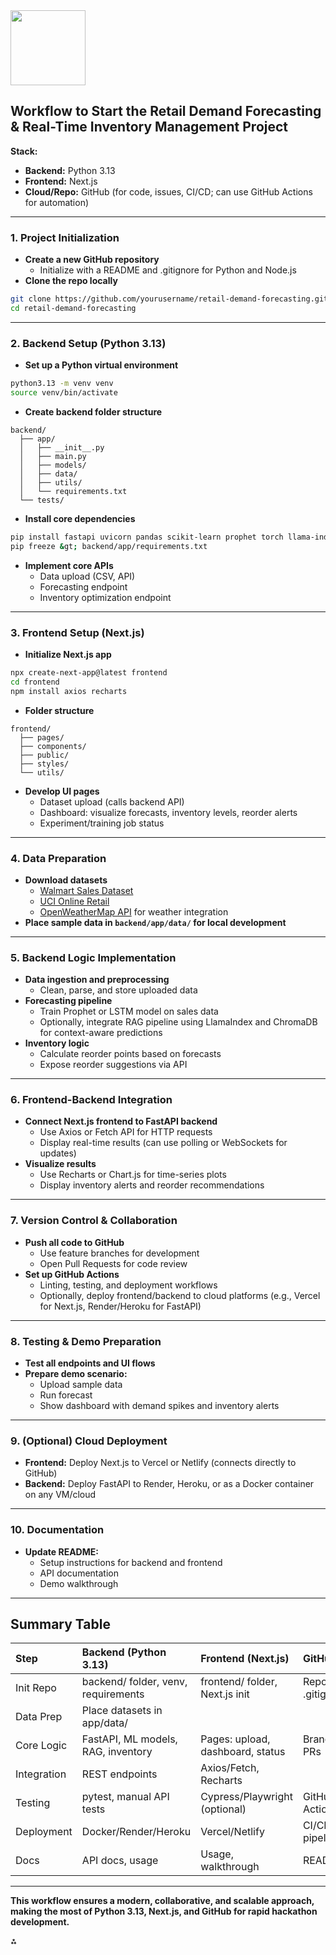 <img src="https://r2cdn.perplexity.ai/pplx-full-logo-primary-dark%402x.png" class="logo" width="120"/>

## Workflow to Start the Retail Demand Forecasting \& Real-Time Inventory Management Project

**Stack:**

- **Backend:** Python 3.13
- **Frontend:** Next.js
- **Cloud/Repo:** GitHub (for code, issues, CI/CD; can use GitHub Actions for automation)

---

### 1. **Project Initialization**

- **Create a new GitHub repository**
    - Initialize with a README and .gitignore for Python and Node.js
- **Clone the repo locally**

```bash
git clone https://github.com/yourusername/retail-demand-forecasting.git
cd retail-demand-forecasting
```


---

### 2. **Backend Setup (Python 3.13)**

- **Set up a Python virtual environment**

```bash
python3.13 -m venv venv
source venv/bin/activate
```

- **Create backend folder structure**

```
backend/
  ├── app/
  │   ├── __init__.py
  │   ├── main.py
  │   ├── models/
  │   ├── data/
  │   ├── utils/
  │   └── requirements.txt
  └── tests/
```

- **Install core dependencies**

```bash
pip install fastapi uvicorn pandas scikit-learn prophet torch llama-index chromadb
pip freeze &gt; backend/app/requirements.txt
```

- **Implement core APIs**
    - Data upload (CSV, API)
    - Forecasting endpoint
    - Inventory optimization endpoint

---

### 3. **Frontend Setup (Next.js)**

- **Initialize Next.js app**

```bash
npx create-next-app@latest frontend
cd frontend
npm install axios recharts
```

- **Folder structure**

```
frontend/
  ├── pages/
  ├── components/
  ├── public/
  ├── styles/
  └── utils/
```

- **Develop UI pages**
    - Dataset upload (calls backend API)
    - Dashboard: visualize forecasts, inventory levels, reorder alerts
    - Experiment/training job status

---

### 4. **Data Preparation**

- **Download datasets**
    - [Walmart Sales Dataset](https://www.kaggle.com/datasets/vetrirah/walmart-dataset)
    - [UCI Online Retail](https://archive.ics.uci.edu/dataset/352/online+retail)
    - [OpenWeatherMap API](https://openweathermap.org/api) for weather integration
- **Place sample data in `backend/app/data/` for local development**

---

### 5. **Backend Logic Implementation**

- **Data ingestion and preprocessing**
    - Clean, parse, and store uploaded data
- **Forecasting pipeline**
    - Train Prophet or LSTM model on sales data
    - Optionally, integrate RAG pipeline using LlamaIndex and ChromaDB for context-aware predictions
- **Inventory logic**
    - Calculate reorder points based on forecasts
    - Expose reorder suggestions via API

---

### 6. **Frontend-Backend Integration**

- **Connect Next.js frontend to FastAPI backend**
    - Use Axios or Fetch API for HTTP requests
    - Display real-time results (can use polling or WebSockets for updates)
- **Visualize results**
    - Use Recharts or Chart.js for time-series plots
    - Display inventory alerts and reorder recommendations

---

### 7. **Version Control \& Collaboration**

- **Push all code to GitHub**
    - Use feature branches for development
    - Open Pull Requests for code review
- **Set up GitHub Actions**
    - Linting, testing, and deployment workflows
    - Optionally, deploy frontend/backend to cloud platforms (e.g., Vercel for Next.js, Render/Heroku for FastAPI)

---

### 8. **Testing \& Demo Preparation**

- **Test all endpoints and UI flows**
- **Prepare demo scenario:**
    - Upload sample data
    - Run forecast
    - Show dashboard with demand spikes and inventory alerts

---

### 9. **(Optional) Cloud Deployment**

- **Frontend:** Deploy Next.js to Vercel or Netlify (connects directly to GitHub)
- **Backend:** Deploy FastAPI to Render, Heroku, or as a Docker container on any VM/cloud

---

### 10. **Documentation**

- **Update README:**
    - Setup instructions for backend and frontend
    - API documentation
    - Demo walkthrough

---

## **Summary Table**

| Step | Backend (Python 3.13) | Frontend (Next.js) | GitHub/Cloud |
| :-- | :-- | :-- | :-- |
| Init Repo | backend/ folder, venv, requirements | frontend/ folder, Next.js init | Repo setup, .gitignore |
| Data Prep | Place datasets in app/data/ |  |  |
| Core Logic | FastAPI, ML models, RAG, inventory | Pages: upload, dashboard, status | Branches, PRs |
| Integration | REST endpoints | Axios/Fetch, Recharts |  |
| Testing | pytest, manual API tests | Cypress/Playwright (optional) | GitHub Actions |
| Deployment | Docker/Render/Heroku | Vercel/Netlify | CI/CD pipelines |
| Docs | API docs, usage | Usage, walkthrough | README.md |

---

**This workflow ensures a modern, collaborative, and scalable approach, making the most of Python 3.13, Next.js, and GitHub for rapid hackathon development.**

<div>⁂</div>

[^1]: https://ppl-ai-file-upload.s3.amazonaws.com/web/direct-files/48848160/af6fb542-b5cc-46a7-a4c8-656f38c9923b/Steps-to-Setup-Demand-ML-Solution-Automated-version-1.pdf

